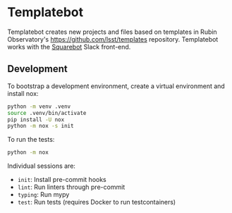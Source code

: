 # Templatebot

Templatebot creates new projects and files based on templates in Rubin Observatory's https://github.com/lsst/templates repository.
Templatebot works with the [Squarebot](https://github.com/lsst-sqre/squarebot) Slack front-end.

## Development

To bootstrap a development environment, create a virtual environment and install nox:

```bash
python -m venv .venv
source .venv/bin/activate
pip install -U nox
python -m nox -s init
```

To run the tests:

```bash
python -m nox
```

Individual sessions are:

- `init`: Install pre-commit hooks
- `lint`: Run linters through pre-commit
- `typing`: Run mypy
- `test`: Run tests (requires Docker to run testcontainers)
